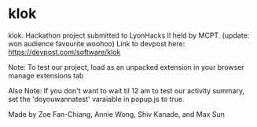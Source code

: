 # klok

klok. Hackathon project submitted to LyonHacks II held by MCPT. (update: won audience favourite woohoo) Link to devpost here: https://devpost.com/software/klok

Note: To test our project, load as an unpacked extension in your browser manage extensions tab

Also Note: If you don't want to wait til 12 am to test our activity summary, set the 'doyouwannatest' varaiable in popup.js to true.

Made by Zoe Fan-Chiang, Annie Wong, Shiv Kanade, and Max Sun
